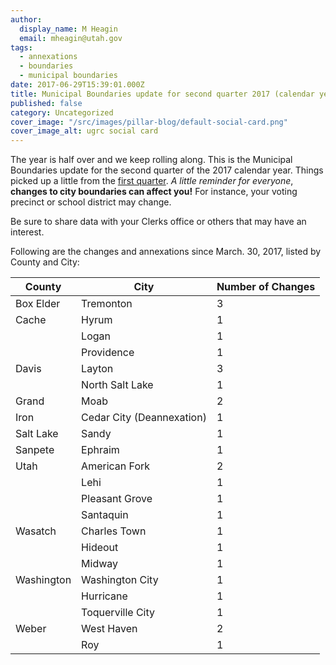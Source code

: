 ```yaml
---
author:
  display_name: M Heagin
  email: mheagin@utah.gov
tags:
  - annexations
  - boundaries
  - municipal boundaries
date: 2017-06-29T15:39:01.000Z
title: Municipal Boundaries update for second quarter 2017 (calendar year)
published: false
category: Uncategorized
cover_image: "/src/images/pillar-blog/default-social-card.png"
cover_image_alt: ugrc social card
---
```


The year is half over and we keep rolling along. This is the Municipal Boundaries update for the second quarter of the 2017 calendar year. Things picked up a little from the [first quarter](/blog/2017-03-29-municipal-boundaries-update-for-first-quarter-calendar-year). _A little reminder for everyone_, **changes to city boundaries can affect you!** For instance, your voting precinct or school district may change.

Be sure to share data with your Clerks office or others that may have an interest.

Following are the changes and annexations since March. 30, 2017, listed by County and City:

| County     | City                      | Number of Changes |
|------------|---------------------------|-------------------|
| Box Elder  | Tremonton                 | 3                 |
| Cache      | Hyrum                     | 1                 |
|            | Logan                     | 1                 |
|            | Providence                | 1                 |
| Davis      | Layton                    | 3                 |
|            | North Salt Lake           | 1                 |
| Grand      | Moab                      | 2                 |
| Iron       | Cedar City (Deannexation) | 1                 |
| Salt Lake  | Sandy                     | 1                 |
| Sanpete    | Ephraim                   | 1                 |
| Utah       | American Fork             | 2                 |
|            | Lehi                      | 1                 |
|            | Pleasant Grove            | 1                 |
|            | Santaquin                 | 1                 |
| Wasatch    | Charles Town              | 1                 |
|            | Hideout                   | 1                 |
|            | Midway                    | 1                 |
| Washington | Washington City           | 1                 |
|            | Hurricane                 | 1                 |
|            | Toquerville City          | 1                 |
| Weber      | West Haven                | 2                 |
|            | Roy                       | 1                 |
